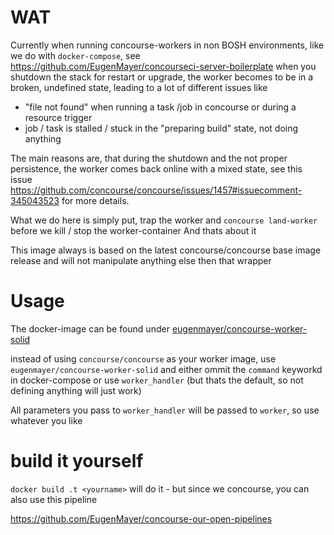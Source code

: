 # WAT

Currently when running concourse-workers in non BOSH environments, like we do with `docker-compose`, see https://github.com/EugenMayer/concourseci-server-boilerplate
when you shutdown the stack for restart or upgrade, the worker becomes to be in a broken, undefined state, leading to a lot of different issues like

 - "file not found" when running a task /job in concourse or during a resource trigger
 - job / task is stalled / stuck in the "preparing build" state, not doing anything
 
The main reasons are, that during the shutdown and the not proper persistence, the worker comes back online with a mixed state, see this issue
https://github.com/concourse/concourse/issues/1457#issuecomment-345043523 for more details.
 
What we do here is simply put, trap the worker and `concourse land-worker` before we kill / stop the worker-container
And thats about it
 
This image always is based on the latest concourse/concourse base image release and will not manipulate anything else then that wrapper

# Usage

The docker-image can be found under [eugenmayer/concourse-worker-solid](https://hub.docker.com/r/eugenmayer/concourse-worker-solid/)

instead of using `concourse/concourse` as your worker image, use `eugenmayer/concourse-worker-solid` and either ommit the `command` keyworkd
in docker-compose or use `worker_handler` (but thats the default, so not defining anything will just work)

All parameters you pass to `worker_handler` will be passed to `worker`, so use whatever you like

# build it yourself

`docker build .t <yourname>` will do it - but since we concourse, you can also use this pipeline

https://github.com/EugenMayer/concourse-our-open-pipelines

 
